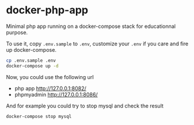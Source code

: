 # docker-php-app

Minimal php app running on a docker-compose stack for educationnal purpose.

To use it, copy `.env.sample` to `.env`, customize your `.env` if you care and fire up docker-compose.

```bash
cp .env.sample .env
docker-compose up -d
```

Now, you could use the following url

- php app <http://127.0.0.1:8082/>
- phpmyadmin <http://127.0.0.1:8086/>

And for example you could try to stop mysql and check the result

```bash
docker-compose stop mysql
```
